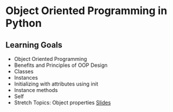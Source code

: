 # Object Oriented Programming in Python

## Learning Goals
- Object Oriented Programming
- Benefits and Principles of OOP Design
- Classes
- Instances
- Initializing with attributes using init
- Instance methods
- Self
- Stretch Topics: Object properties
[Slides](https://docs.google.com/presentation/d/1MN4KPTZTScitwUZ2fBoHKk9CSK6slqQWzYgZRRrt6X8/edit?usp=sharing)

